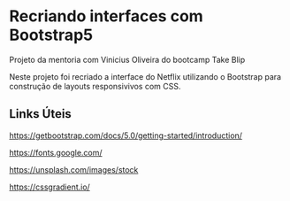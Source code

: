 # Recriando interfaces com Bootstrap5

Projeto da mentoria com Vinicius Oliveira do bootcamp Take Blip

Neste projeto foi recriado a interface do Netflix utilizando o Bootstrap para construção de layouts responsivivos com CSS. 

## Links Úteis

https://getbootstrap.com/docs/5.0/getting-started/introduction/

https://fonts.google.com/

https://unsplash.com/images/stock

https://cssgradient.io/
